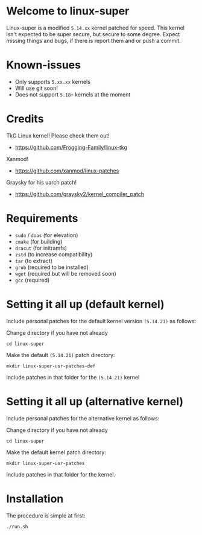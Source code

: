 # Welcome to linux-super

Linux-super is a modified ```5.14.xx``` kernel patched for speed. This kernel isn't expected to be super secure, but secure to some degree. Expect missing things and bugs, if there is report them and or push a commit.

# Known-issues

- Only supports ```5.xx.xx``` kernels
- Will use git soon!
- Does not support ```5.18+``` kernels at the moment

# Credits

TkG Linux kernel! Please check them out!
- https://github.com/Frogging-Family/linux-tkg

Xanmod!
- https://github.com/xanmod/linux-patches

Graysky for his uarch patch!
- https://github.com/graysky2/kernel_compiler_patch

# Requirements

- ```sudo``` / ```doas``` (for elevation)
- ```cmake``` (for building)
- ```dracut``` (for initramfs)
- ```zstd``` (to increase compatibility)
- ```tar``` (to extract)
- ```grub``` (required to be installed)
- ```wget``` (required but will be removed soon)
- ```gcc``` (required)

# Setting it all up (default kernel)

Include personal patches for the default kernel version ```(5.14.21)``` as follows:

Change directory if you have not already
```
cd linux-super
```

Make the default ```(5.14.21)``` patch directory:
```
mkdir linux-super-usr-patches-def
```
Include patches in that folder for the ```(5.14.21)``` kernel

# Setting it all up (alternative kernel)

Include personal patches for the alternative kernel as follows:

Change directory if you have not already
```
cd linux-super
```

Make the default kernel patch directory:
```
mkdir linux-super-usr-patches
```
Include patches in that folder for the kernel.

# Installation

The procedure is simple at first:

```
./run.sh
```
